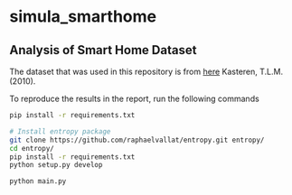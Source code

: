 # simula_smarthome
## Analysis of Smart Home Dataset
The dataset that was used in this repository is from [here](https://sites.google.com/site/tim0306/)
Kasteren, T.L.M. (2010).

To reproduce the results in the report, run the following commands

```bash
pip install -r requirements.txt

# Install entropy package
git clone https://github.com/raphaelvallat/entropy.git entropy/
cd entropy/
pip install -r requirements.txt
python setup.py develop

python main.py
```